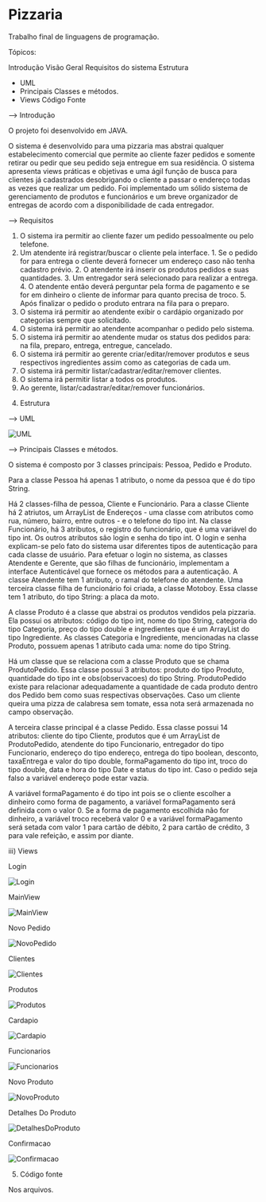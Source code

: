 # Pizzaria
Trabalho final de linguagens de programação. 

Tópicos:

Introdução 
Visão Geral 
Requisitos do sistema 
Estrutura 
   - UML 
   - Principais Classes e métodos. 
   - Views 
Código Fonte 

--> Introdução 
  
  O projeto foi desenvolvido em JAVA.
  
  O sistema é desenvolvido para uma pizzaria mas abstrai qualquer estabelecimento comercial que permite ao cliente fazer pedidos e somente retirar ou pedir que seu pedido seja entregue em sua residência. O sistema apresenta views práticas e objetivas e uma ágil função de busca para clientes já cadastrados desobrigando o cliente a passar o endereço todas as vezes que realizar um pedido. Foi implementado um sólido sistema de gerenciamento de produtos e funcionários e um breve organizador de entregas de acordo com a disponibilidade de cada entregador. 


--> Requisitos 

1. O sistema ira permitir ao cliente fazer um pedido pessoalmente ou pelo telefone. 
  1. Um atendente irá registrar/buscar o cliente pela interface. 
    1. Se o pedido for para entrega o cliente deverá fornecer um endereço caso não tenha cadastro prévio. 
    2. O atendente irá inserir os produtos pedidos e suas quantidades. 
    3. Um entregador será selecionado para realizar a entrega. 
    4. O atendente então deverá perguntar pela forma de pagamento e se for em dinheiro o cliente de informar para quanto precisa de troco. 
    5. Após finalizar o pedido o produto entrara na fila para o preparo. 
2. O sistema irá permitir ao atendente exibir o cardápio organizado por categorias sempre que solicitado. 
3. O sistema irá permitir ao atendente acompanhar o pedido pelo sistema. 
4. O sistema irá permitir ao atendente mudar os status dos pedidos para: na fila, preparo, entrega, entregue, cancelado. 
5. O sistema irá permitir ao gerente criar/editar/remover produtos e seus respectivos ingredientes assim como as categorias de cada um. 
6. O sistema irá permitir listar/cadastrar/editar/remover clientes. 
7. O sistema irá permitir listar a todos os produtos. 
8. Ao gerente, listar/cadastrar/editar/remover funcionários. 

4) Estrutura 

--> UML 
	
![UML](https://raw.githubusercontent.com/dcresnitzky/LCP/master/Uml_final.PNG)


--> Principais Classes e métodos.

  O sistema é composto por 3 classes principais: Pessoa, Pedido e Produto.
  
  Para a classe Pessoa há apenas 1 atributo, o nome da pessoa que é do tipo String. 
  
  Há 2 classes-filha de pessoa, Cliente e Funcionário. Para a classe Cliente há 2 atriutos, um ArrayList de Endereços - uma classe com atributos como rua, número, bairro, entre outros - e o telefone do tipo int. Na classe Funcionário, há 3 atributos, o registro do funcionário, que é uma variável do tipo int. Os outros atributos são login e senha do tipo int. O login e senha explicam-se pelo fato do sistema usar diferentes tipos de autenticação para cada classe de usuário. Para efetuar o login no sistema, as classes Atendente e Gerente, que são filhas de funcionário, implementam a interface Autenticável que fornece os métodos para a autenticação. A classe Atendente tem 1 atributo, o ramal do telefone do atendente. Uma terceira classe filha de funcionário foi criada, a classe Motoboy. Essa classe tem 1 atributo, do tipo String: a placa da moto.
  
  A classe Produto é a classe que abstrai os produtos vendidos pela pizzaria. Ela possui os atributos: código do tipo int, nome do tipo String, categoria do tipo Categoria, preço do tipo double e ingredientes que é um ArrayList do tipo Ingrediente. As classes Categoria e Ingrediente, mencionadas na classe Produto, possuem apenas 1 atributo cada uma: nome do tipo String.
  
  Há um classe que se relaciona com a classe Produto que se chama ProdutoPedido. Essa classe possui 3 atributos: produto do tipo Produto, quantidade do tipo int e obs(observacoes) do tipo String. ProdutoPedido existe para relacionar adequadamente a quantidade de cada produto dentro dos Pedido bem como suas respectivas observações. Caso um cliente queira uma pizza de calabresa sem tomate, essa nota será armazenada no campo observação.
  
   A terceira classe principal é a classe Pedido. Essa classe possui 14 atributos: cliente do tipo Cliente, produtos que é um ArrayList de ProdutoPedido, atendente do tipo Funcionario, entregador do tipo Funcionario, endereço do tipo endereço, entrega do tipo boolean, desconto, taxaEntrega e valor do tipo double, formaPagamento do tipo int, troco do tipo double, data e hora do tipo Date e status do tipo int. Caso o pedido seja falso a variável endereço pode estar vazia.
  
   A variável formaPagamento é do tipo int pois se o cliente escolher a dinheiro como forma de pagamento, a variável formaPagamento será definida com o valor 0. Se a forma de pagamento escolhida não for dinheiro, a variável troco receberá valor 0 e a variável formaPagamento será setada com valor 1 para cartão de débito, 2 para cartão de crédito, 3 para vale refeição, e assim por diante. 


iii) Views

Login

![Login](https://raw.githubusercontent.com/dcresnitzky/LCP/master/views/Login.PNG)

MainView

![MainView](https://raw.githubusercontent.com/dcresnitzky/LCP/master/views/MainView.PNG)

Novo Pedido

![NovoPedido](https://raw.githubusercontent.com/dcresnitzky/LCP/master/views/NovoPedido.PNG)

Clientes

![Clientes](https://raw.githubusercontent.com/dcresnitzky/LCP/master/views/Clientes.PNG)

Produtos

![Produtos](https://raw.githubusercontent.com/dcresnitzky/LCP/master/views/Produtos.PNG)

Cardapio

![Cardapio](https://raw.githubusercontent.com/dcresnitzky/LCP/master/views/Cardapio.PNG)

Funcionarios

![Funcionarios](https://raw.githubusercontent.com/dcresnitzky/LCP/master/views/Funcionarios.PNG)

Novo Produto

![NovoProduto](https://raw.githubusercontent.com/dcresnitzky/LCP/master/views/NovoProduto.PNG)

Detalhes Do Produto

![DetalhesDoProduto](https://raw.githubusercontent.com/dcresnitzky/LCP/master/views/DetalhesDoProduto.PNG)

Confirmacao

![Confirmacao](https://raw.githubusercontent.com/dcresnitzky/LCP/master/views/Confirmacao.PNG)

5) Código fonte 

Nos arquivos. 
